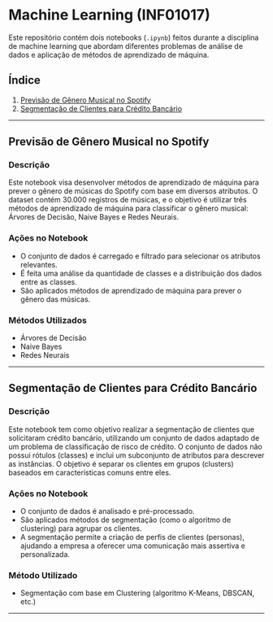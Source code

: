 # Machine Learning (INF01017)

Este repositório contém dois notebooks (`.ipynb`) feitos durante a disciplina de machine learning que abordam diferentes problemas de análise de dados e aplicação de métodos de aprendizado de máquina.

## Índice

1. [Previsão de Gênero Musical no Spotify](#previsão-de-gênero-musical-no-spotify)
2. [Segmentação de Clientes para Crédito Bancário](#segmentação-de-clientes-para-crédito-bancário)

---

## Previsão de Gênero Musical no Spotify

### Descrição

Este notebook visa desenvolver métodos de aprendizado de máquina para prever o gênero de músicas do Spotify com base em diversos atributos. O dataset contém 30.000 registros de músicas, e o objetivo é utilizar três métodos de aprendizado de máquina para classificar o gênero musical: Árvores de Decisão, Naive Bayes e Redes Neurais.

### Ações no Notebook
- O conjunto de dados é carregado e filtrado para selecionar os atributos relevantes.
- É feita uma análise da quantidade de classes e a distribuição dos dados entre as classes.
- São aplicados métodos de aprendizado de máquina para prever o gênero das músicas.

### Métodos Utilizados
- Árvores de Decisão
- Naive Bayes
- Redes Neurais

---

## Segmentação de Clientes para Crédito Bancário

### Descrição

Este notebook tem como objetivo realizar a segmentação de clientes que solicitaram crédito bancário, utilizando um conjunto de dados adaptado de um problema de classificação de risco de crédito. O conjunto de dados não possui rótulos (classes) e inclui um subconjunto de atributos para descrever as instâncias. O objetivo é separar os clientes em grupos (clusters) baseados em características comuns entre eles.

### Ações no Notebook
- O conjunto de dados é analisado e pré-processado.
- São aplicados métodos de segmentação (como o algoritmo de clustering) para agrupar os clientes.
- A segmentação permite a criação de perfis de clientes (personas), ajudando a empresa a oferecer uma comunicação mais assertiva e personalizada.

### Método Utilizado
- Segmentação com base em Clustering (algoritmo K-Means, DBSCAN, etc.)

---
